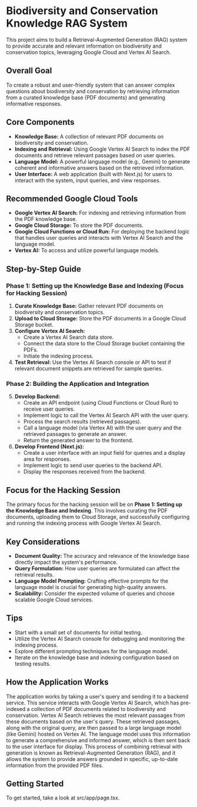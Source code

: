 # Biodiversity and Conservation Knowledge RAG System

This project aims to build a Retrieval-Augmented Generation (RAG) system to provide accurate and relevant information on biodiversity and conservation topics, leveraging Google Cloud and Vertex AI Search.

## Overall Goal

To create a robust and user-friendly system that can answer complex questions about biodiversity and conservation by retrieving information from a curated knowledge base (PDF documents) and generating informative responses.

## Core Components

*   **Knowledge Base:** A collection of relevant PDF documents on biodiversity and conservation.
*   **Indexing and Retrieval:** Using Google Vertex AI Search to index the PDF documents and retrieve relevant passages based on user queries.
*   **Language Model:** A powerful language model (e.g., Gemini) to generate coherent and informative answers based on the retrieved information.
*   **User Interface:** A web application (built with Next.js) for users to interact with the system, input queries, and view responses.

## Recommended Google Cloud Tools

*   **Google Vertex AI Search:** For indexing and retrieving information from the PDF knowledge base.
*   **Google Cloud Storage:** To store the PDF documents.
*   **Google Cloud Functions or Cloud Run:** For deploying the backend logic that handles user queries and interacts with Vertex AI Search and the language model.
*   **Vertex AI:** To access and utilize powerful language models.

## Step-by-Step Guide

### Phase 1: Setting up the Knowledge Base and Indexing (Focus for Hacking Session)

1.  **Curate Knowledge Base:** Gather relevant PDF documents on biodiversity and conservation topics.
2.  **Upload to Cloud Storage:** Store the PDF documents in a Google Cloud Storage bucket.
3.  **Configure Vertex AI Search:**
    *   Create a Vertex AI Search data store.
    *   Connect the data store to the Cloud Storage bucket containing the PDFs.
    *   Initiate the indexing process.
4.  **Test Retrieval:** Use the Vertex AI Search console or API to test if relevant document snippets are retrieved for sample queries.

### Phase 2: Building the Application and Integration

5.  **Develop Backend:**
    *   Create an API endpoint (using Cloud Functions or Cloud Run) to receive user queries.
    *   Implement logic to call the Vertex AI Search API with the user query.
    *   Process the search results (retrieved passages).
    *   Call a language model (via Vertex AI) with the user query and the retrieved passages to generate an answer.
    *   Return the generated answer to the frontend.
6.  **Develop Frontend (Next.js):**
    *   Create a user interface with an input field for queries and a display area for responses.
    *   Implement logic to send user queries to the backend API.
    *   Display the responses received from the backend.

## Focus for the Hacking Session

The primary focus for the hacking session will be on **Phase 1: Setting up the Knowledge Base and Indexing**. This involves curating the PDF documents, uploading them to Cloud Storage, and successfully configuring and running the indexing process with Google Vertex AI Search.

## Key Considerations

*   **Document Quality:** The accuracy and relevance of the knowledge base directly impact the system's performance.
*   **Query Formulation:** How user queries are formulated can affect the retrieval results.
*   **Language Model Prompting:** Crafting effective prompts for the language model is crucial for generating high-quality answers.
*   **Scalability:** Consider the expected volume of queries and choose scalable Google Cloud services.

## Tips

*   Start with a small set of documents for initial testing.
*   Utilize the Vertex AI Search console for debugging and monitoring the indexing process.
*   Explore different prompting techniques for the language model.
*   Iterate on the knowledge base and indexing configuration based on testing results.

## How the Application Works

The application works by taking a user's query and sending it to a backend service. This service interacts with Google Vertex AI Search, which has pre-indexed a collection of PDF documents related to biodiversity and conservation. Vertex AI Search retrieves the most relevant passages from these documents based on the user's query. These retrieved passages, along with the original query, are then passed to a large language model (like Gemini) hosted on Vertex AI. The language model uses this information to generate a comprehensive and informed answer, which is then sent back to the user interface for display. This process of combining retrieval with generation is known as Retrieval-Augmented Generation (RAG), and it allows the system to provide answers grounded in specific, up-to-date information from the provided PDF files.

## Getting Started

To get started, take a look at src/app/page.tsx.